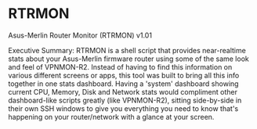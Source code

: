 # RTRMON
Asus-Merlin Router Monitor (RTRMON) v1.01

Executive Summary: RTRMON is a shell script that provides near-realtime stats about your Asus-Merlin firmware router using some of the same look and feel of VPNMON-R2. Instead of having to find this information on various different screens or apps, this tool was built to bring all this info together in one stats dashboard. Having a 'system' dashboard showing current CPU, Memory, Disk and Network stats would compliment other dashboard-like scripts greatly (like VPNMON-R2), sitting side-by-side in their own SSH windows to give you everything you need to know that's happening on your router/network with a glance at your screen.
